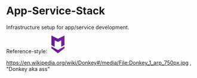 # App-Service-Stack 
Infrastructure setup for app/service development. 

Reference-style: 
![alt text][logo]

[logo]: https://github.com/adam-p/markdown-here/raw/master/src/common/images/icon48.png "Logo Title Text 2"





https://en.wikipedia.org/wiki/Donkey#/media/File:Donkey_1_arp_750px.jpg , "Donkey aka ass"


